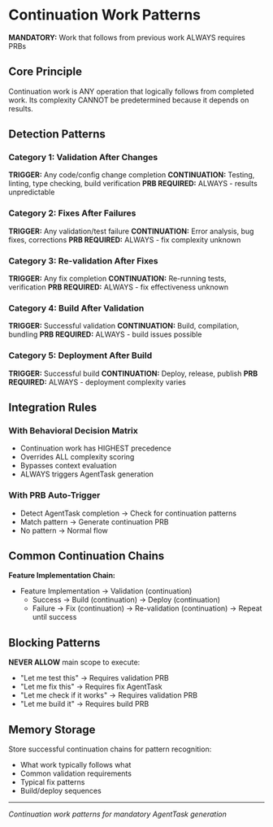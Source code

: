 # Continuation Work Patterns

**MANDATORY:** Work that follows from previous work ALWAYS requires PRBs

## Core Principle

Continuation work is ANY operation that logically follows from completed work.
Its complexity CANNOT be predetermined because it depends on results.

## Detection Patterns

### Category 1: Validation After Changes
**TRIGGER:** Any code/config change completion
**CONTINUATION:** Testing, linting, type checking, build verification
**PRB REQUIRED:** ALWAYS - results unpredictable

### Category 2: Fixes After Failures
**TRIGGER:** Any validation/test failure
**CONTINUATION:** Error analysis, bug fixes, corrections
**PRB REQUIRED:** ALWAYS - fix complexity unknown

### Category 3: Re-validation After Fixes  
**TRIGGER:** Any fix completion
**CONTINUATION:** Re-running tests, verification
**PRB REQUIRED:** ALWAYS - fix effectiveness unknown

### Category 4: Build After Validation
**TRIGGER:** Successful validation
**CONTINUATION:** Build, compilation, bundling
**PRB REQUIRED:** ALWAYS - build issues possible

### Category 5: Deployment After Build
**TRIGGER:** Successful build
**CONTINUATION:** Deploy, release, publish
**PRB REQUIRED:** ALWAYS - deployment complexity varies

## Integration Rules

### With Behavioral Decision Matrix
- Continuation work has HIGHEST precedence
- Overrides ALL complexity scoring
- Bypasses context evaluation
- ALWAYS triggers AgentTask generation

### With PRB Auto-Trigger
- Detect AgentTask completion → Check for continuation patterns
- Match pattern → Generate continuation PRB
- No pattern → Normal flow

## Common Continuation Chains

**Feature Implementation Chain:**
- Feature Implementation → Validation (continuation)
  - Success → Build (continuation) → Deploy (continuation)
  - Failure → Fix (continuation) → Re-validation (continuation) → Repeat until success

## Blocking Patterns

**NEVER ALLOW** main scope to execute:
- "Let me test this" → Requires validation PRB
- "Let me fix this" → Requires fix AgentTask  
- "Let me check if it works" → Requires validation PRB
- "Let me build it" → Requires build PRB

## Memory Storage

Store successful continuation chains for pattern recognition:
- What work typically follows what
- Common validation requirements
- Typical fix patterns
- Build/deploy sequences

---
*Continuation work patterns for mandatory AgentTask generation*
